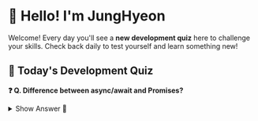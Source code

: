 # 👋 Hello! I'm JungHyeon

Welcome! Every day you'll see a **new development quiz** here to challenge your skills.
Check back daily to test yourself and learn something new!

## 🧩 Today's Development Quiz

<!--START_SECTION:quiz-->

**❓ Q. Difference between async/await and Promises?**

<details>
<summary>Show Answer 👀</summary>
<p>async/await is syntactic sugar for Promises, makes async code look synchronous</p>
</details>
<!--END_SECTION:quiz-->
